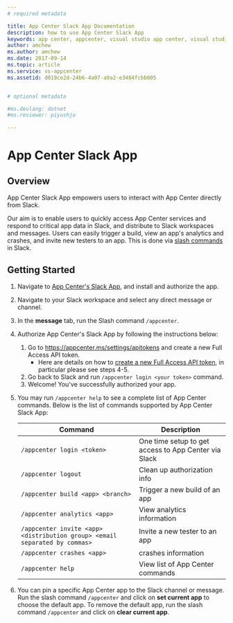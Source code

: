 ```yaml
---
# required metadata

title: App Center Slack App Documentation
description: how to use App Center Slack App
keywords: app center, appcenter, visual studio app center, visual studio appcenter, slack app, slackbot, slack bot, documentation, integration, slack
author: amchew
ms.author: amchew
ms.date: 2017-09-14
ms.topic: article
ms.service: vs-appcenter
ms.assetid: d019ce2d-24b6-4a07-a9a2-e3484fcbb005


# optional metadata

#ms.devlang: dotnet
#ms.reviewer: piyushjo

---
```


# App Center Slack App

## Overview 

App Center Slack App empowers users to interact with App Center directly from Slack. 

Our aim is to enable users to quickly access App Center services and respond to critical app data in Slack, and distribute to Slack workspaces and messages. Users can easily trigger a build, view an app's analytics and crashes, and invite new testers to an app. This is done via [slash commands](https://api.slack.com/slash-commands) in Slack. 


## Getting Started

1. Navigate to [App Center's Slack App](https://slack.com/apps/A5ZK2MYJC), and install and authorize the app.

1. Navigate to your Slack workspace and select any direct message or channel.

1. In the **message** tab, run the Slash command `/appcenter`.

1. Authorize App Center's Slack App by following the instructions below:

	1. Go to https://appcenter.ms/settings/apitokens and create a new Full Access API token.
		- Here are details on how to [create a new Full Access API token](~/api-docs/index.md), in particular please see steps 4-5.
	1. Go back to Slack and run `/appcenter login <your token>` command.
	1. Welcome! You've successfully authorized your app.
	
1. You may run `/appcenter help` to see a complete list of App Center commands. Below is the list of commands supported by App Center Slack App:
	
	| Command       | Description           | 
	|---	|---	|
	| `/appcenter login <token>` | One time setup to get access to App Center via Slack | 
	| `/appcenter logout`      | Clean up authorization info     |  
	| `/appcenter build <app> <branch>` | Trigger a new build of an app      |    
	| `/appcenter analytics <app>`     | View analytics information | 
	| `/appcenter invite <app> <distribution group> <email separated by commas>`  | Invite a new tester to an app|   
	| `/appcenter crashes <app>`      |   crashes information | 
	| `/appcenter help`      |   View list of App Center commands|  

1. You can pin a specific App Center app to the Slack channel or message. Run the slash command `/appcenter` and click on **set current app** to choose the default app. To remove the default app, run the slash command `/appcenter` and click on **clear current app**.  
